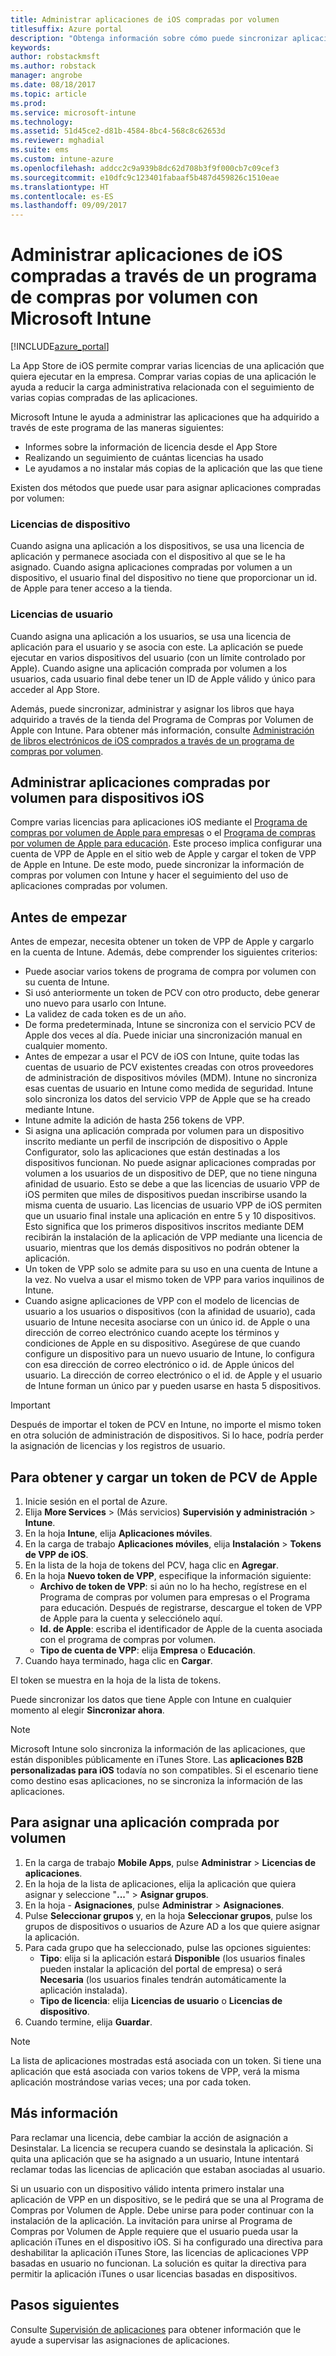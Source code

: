 ```yaml
---
title: Administrar aplicaciones de iOS compradas por volumen
titlesuffix: Azure portal
description: "Obtenga información sobre cómo puede sincronizar aplicaciones compradas por volumen en la tienda de iOS en Intune y luego administrar y realizar el seguimiento de su uso\"."
keywords: 
author: robstackmsft
ms.author: robstack
manager: angrobe
ms.date: 08/18/2017
ms.topic: article
ms.prod: 
ms.service: microsoft-intune
ms.technology: 
ms.assetid: 51d45ce2-d81b-4584-8bc4-568c8c62653d
ms.reviewer: mghadial
ms.suite: ems
ms.custom: intune-azure
ms.openlocfilehash: addcc2c9a939b8dc62d708b3f9f000cb7c09cef3
ms.sourcegitcommit: e10dfc9c123401fabaaf5b487d459826c1510eae
ms.translationtype: HT
ms.contentlocale: es-ES
ms.lasthandoff: 09/09/2017
---
```

# <a name="how-to-manage-ios-apps-you-purchased-through-a-volume-purchase-program-with-microsoft-intune"></a>Administrar aplicaciones de iOS compradas a través de un programa de compras por volumen con Microsoft Intune


[!INCLUDE[azure_portal](./includes/azure_portal.md)]

La App Store de iOS permite comprar varias licencias de una aplicación que quiera ejecutar en la empresa. Comprar varias copias de una aplicación le ayuda a reducir la carga administrativa relacionada con el seguimiento de varias copias compradas de las aplicaciones.

Microsoft Intune le ayuda a administrar las aplicaciones que ha adquirido a través de este programa de las maneras siguientes:

- Informes sobre la información de licencia desde el App Store
- Realizando un seguimiento de cuántas licencias ha usado
- Le ayudamos a no instalar más copias de la aplicación que las que tiene

Existen dos métodos que puede usar para asignar aplicaciones compradas por volumen:

### <a name="device-licensing"></a>Licencias de dispositivo

Cuando asigna una aplicación a los dispositivos, se usa una licencia de aplicación y permanece asociada con el dispositivo al que se le ha asignado.
Cuando asigna aplicaciones compradas por volumen a un dispositivo, el usuario final del dispositivo no tiene que proporcionar un id. de Apple para tener acceso a la tienda. 



### <a name="user-licensing"></a>Licencias de usuario

Cuando asigna una aplicación a los usuarios, se usa una licencia de aplicación para el usuario y se asocia con este. La aplicación se puede ejecutar en varios dispositivos del usuario (con un límite controlado por Apple).
Cuando asigne una aplicación comprada por volumen a los usuarios, cada usuario final debe tener un ID de Apple válido y único para acceder al App Store.


Además, puede sincronizar, administrar y asignar los libros que haya adquirido a través de la tienda del Programa de Compras por Volumen de Apple con Intune. Para obtener más información, consulte [Administración de libros electrónicos de iOS comprados a través de un programa de compras por volumen](vpp-ebooks-ios.md).


## <a name="manage-volume-purchased-apps-for-ios-devices"></a>Administrar aplicaciones compradas por volumen para dispositivos iOS
Compre varias licencias para aplicaciones iOS mediante el [Programa de compras por volumen de Apple para empresas](http://www.apple.com/business/vpp/) o el [Programa de compras por volumen de Apple para educación](http://volume.itunes.apple.com/us/store). Este proceso implica configurar una cuenta de VPP de Apple en el sitio web de Apple y cargar el token de VPP de Apple en Intune.  De este modo, puede sincronizar la información de compras por volumen con Intune y hacer el seguimiento del uso de aplicaciones compradas por volumen.

## <a name="before-you-start"></a>Antes de empezar
Antes de empezar, necesita obtener un token de VPP de Apple y cargarlo en la cuenta de Intune. Además, debe comprender los siguientes criterios:

* Puede asociar varios tokens de programa de compra por volumen con su cuenta de Intune.
* Si usó anteriormente un token de PCV con otro producto, debe generar uno nuevo para usarlo con Intune.
* La validez de cada token es de un año.
* De forma predeterminada, Intune se sincroniza con el servicio PCV de Apple dos veces al día. Puede iniciar una sincronización manual en cualquier momento.
* Antes de empezar a usar el PCV de iOS con Intune, quite todas las cuentas de usuario de PCV existentes creadas con otros proveedores de administración de dispositivos móviles (MDM). Intune no sincroniza esas cuentas de usuario en Intune como medida de seguridad. Intune solo sincroniza los datos del servicio VPP de Apple que se ha creado mediante Intune.
* Intune admite la adición de hasta 256 tokens de VPP.
* Si asigna una aplicación comprada por volumen para un dispositivo inscrito mediante un perfil de inscripción de dispositivo o Apple Configurator, solo las aplicaciones que están destinadas a los dispositivos funcionan. No puede asignar aplicaciones compradas por volumen a los usuarios de un dispositivo de DEP, que no tiene ninguna afinidad de usuario.
Esto se debe a que las licencias de usuario VPP de iOS permiten que miles de dispositivos puedan inscribirse usando la misma cuenta de usuario. Las licencias de usuario VPP de iOS permiten que un usuario final instale una aplicación en entre 5 y 10 dispositivos.
Esto significa que los primeros dispositivos inscritos mediante DEM recibirán la instalación de la aplicación de VPP mediante una licencia de usuario, mientras que los demás dispositivos no podrán obtener la aplicación.
* Un token de VPP solo se admite para su uso en una cuenta de Intune a la vez. No vuelva a usar el mismo token de VPP para varios inquilinos de Intune.
* Cuando asigne aplicaciones de VPP con el modelo de licencias de usuario a los usuarios o dispositivos (con la afinidad de usuario), cada usuario de Intune necesita asociarse con un único id. de Apple o una dirección de correo electrónico cuando acepte los términos y condiciones de Apple en su dispositivo.
Asegúrese de que cuando configure un dispositivo para un nuevo usuario de Intune, lo configura con esa dirección de correo electrónico o id. de Apple únicos del usuario. La dirección de correo electrónico o el id. de Apple y el usuario de Intune forman un único par y pueden usarse en hasta 5 dispositivos.

>[!IMPORTANT]
>Después de importar el token de PCV en Intune, no importe el mismo token en otra solución de administración de dispositivos. Si lo hace, podría perder la asignación de licencias y los registros de usuario.

## <a name="to-get-and-upload-an-apple-vpp-token"></a>Para obtener y cargar un token de PCV de Apple

1. Inicie sesión en el portal de Azure.
2. Elija **More Services** >  (Más servicios) **Supervisión y administración** > **Intune**.
3. En la hoja **Intune**, elija **Aplicaciones móviles**.
1.  En la carga de trabajo **Aplicaciones móviles**, elija **Instalación** > **Tokens de VPP de iOS**.
2.  En la lista de la hoja de tokens del PCV, haga clic en **Agregar**.
3.  En la hoja **Nuevo token de VPP**, especifique la información siguiente:
    - **Archivo de token de VPP**: si aún no lo ha hecho, regístrese en el Programa de compras por volumen para empresas o el Programa para educación. Después de registrarse, descargue el token de VPP de Apple para la cuenta y selecciónelo aquí.
    - **Id. de Apple**: escriba el identificador de Apple de la cuenta asociada con el programa de compras por volumen.
    - **Tipo de cuenta de VPP**: elija **Empresa** o **Educación**.
4. Cuando haya terminado, haga clic en **Cargar**.

El token se muestra en la hoja de la lista de tokens.


Puede sincronizar los datos que tiene Apple con Intune en cualquier momento al elegir **Sincronizar ahora**.

> [!NOTE]
> Microsoft Intune solo sincroniza la información de las aplicaciones, que están disponibles públicamente en iTunes Store. Las **aplicaciones B2B personalizadas para iOS** todavía no son compatibles. Si el escenario tiene como destino esas aplicaciones, no se sincroniza la información de las aplicaciones.

## <a name="to-assign-a-volume-purchased-app"></a>Para asignar una aplicación comprada por volumen

1.  En la carga de trabajo **Mobile Apps**, pulse **Administrar** > **Licencias de aplicaciones**.
2.  En la hoja de la lista de aplicaciones, elija la aplicación que quiera asignar y seleccione "**...**" > **Asignar grupos**.
3.  En la hoja *<app name>* - **Asignaciones**, pulse **Administrar** > **Asignaciones**.
4.  Pulse **Seleccionar grupos** y, en la hoja **Seleccionar grupos**, pulse los grupos de dispositivos o usuarios de Azure AD a los que quiere asignar la aplicación.
5.  Para cada grupo que ha seleccionado, pulse las opciones siguientes:
    - **Tipo**: elija si la aplicación estará **Disponible** (los usuarios finales pueden instalar la aplicación del portal de empresa) o será **Necesaria** (los usuarios finales tendrán automáticamente la aplicación instalada).
    - **Tipo de licencia**: elija **Licencias de usuario** o **Licencias de dispositivo**.
6.  Cuando termine, elija **Guardar**.


>[!NOTE]
>La lista de aplicaciones mostradas está asociada con un token. Si tiene una aplicación que está asociada con varios tokens de VPP, verá la misma aplicación mostrándose varias veces; una por cada token.

## <a name="further-information"></a>Más información

Para reclamar una licencia, debe cambiar la acción de asignación a Desinstalar. La licencia se recupera cuando se desinstala la aplicación. Si quita una aplicación que se ha asignado a un usuario, Intune intentará reclamar todas las licencias de aplicación que estaban asociadas al usuario.

Si un usuario con un dispositivo válido intenta primero instalar una aplicación de VPP en un dispositivo, se le pedirá que se una al Programa de Compras por Volumen de Apple. Debe unirse para poder continuar con la instalación de la aplicación. La invitación para unirse al Programa de Compras por Volumen de Apple requiere que el usuario pueda usar la aplicación iTunes en el dispositivo iOS. Si ha configurado una directiva para deshabilitar la aplicación iTunes Store, las licencias de aplicaciones VPP basadas en usuario no funcionan. La solución es quitar la directiva para permitir la aplicación iTunes o usar licencias basadas en dispositivos.



## <a name="next-steps"></a>Pasos siguientes

Consulte [Supervisión de aplicaciones](apps-monitor.md) para obtener información que le ayude a supervisar las asignaciones de aplicaciones.